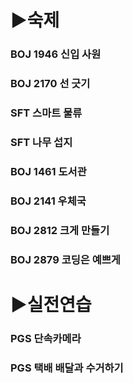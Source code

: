 # ▶숙제

### BOJ 1946 신입 사원

### BOJ 2170 선 긋기

### SFT 스마트 물류

### SFT 나무 섭지

### BOJ 1461 도서관

### BOJ 2141 우체국 

### BOJ 2812 크게 만들기

### BOJ 2879 코딩은 예쁘게

# ▶실전연습
### PGS 단속카메라

### PGS 택배 배달과 수거하기
